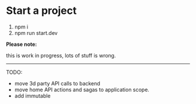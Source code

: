Start a project
===============

1. npm i
2. npm run start.dev

__Please note:__

this is work in progress, lots of stuff is wrong.

***

TODO:
* move 3d party API calls to backend
* move home API actions and sagas to application scope.
* add immutable

